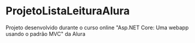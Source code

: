 # ProjetoListaLeituraAlura
Projeto desenvolvido durante o curso online "Asp.NET Core: Uma webapp usando o padrão MVC" da Alura
